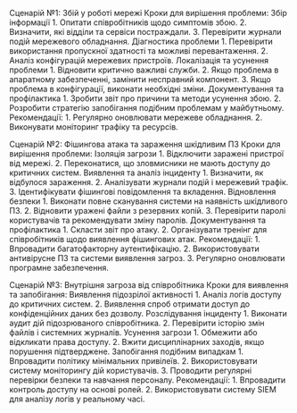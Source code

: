 Сценарій №1: Збій у роботі мережі
	Кроки для вирішення проблеми:
		Збір інформації
			1. Опитати співробітників щодо симптомів збою.
			2. Визначити, які відділи та сервіси постраждали.
			3. Перевірити журнали подій мережевого обладнання.
		Діагностика проблеми
			1. Перевірити використання пропускної здатності та можливі перевантаження.
			2. Аналіз конфігурацій мережевих пристроїв.
		Локалізація та усунення проблеми
			1. Відновити критично важливі служби.
			2. Якщо проблема в апаратному забезпеченні, замінити несправний компонент.
			3. Якщо проблема в конфігурації, виконати необхідні зміни.
		Документування та профілактика
			1. Зробити звіт про причини та методи усунення збою.
			2. Розробити стратегію запобігання подібним проблемам у майбутньому.
	Рекомендації:
		1. Регулярно оновлювати мережеве обладнання.
		2. Виконувати моніторинг трафіку та ресурсів.

Сценарій №2: Фішингова атака та зараження шкідливим ПЗ
	Кроки для вирішення проблеми:
		Ізоляція загрози
			1. Відключити заражені пристрої від мережі.
			2. Переконатися, що зловмисники не мають доступу до критичних систем.
		Виявлення та аналіз інциденту
			1. Визначити, як відбулося зараження.
			2. Аналізувати журнали подій і мережевий трафік.
			3. Ідентифікувати фішингові повідомлення та вкладення.
		Відновлення безпеки
			1. Виконати повне сканування системи на наявність шкідливого ПЗ.
			2. Відновити уражені файли з резервних копій.
			3. Перевірити паролі користувачів та рекомендувати зміну паролів.
		Документування та профілактика
			1. Скласти звіт про атаку.
			2. Організувати тренінг для співробітників щодо виявлення фішингових атак.
	Рекомендації:
		1. Впровадити багатофакторну аутентифікацію.
		2. Використовувати антивірусне ПЗ та системи виявлення загроз.
		3. Регулярно оновлювати програмне забезпечення.

Сценарій №3: Внутрішня загроза від співробітника
	Кроки для виявлення та запобігання:
		Виявлення підозрілої активності
			1. Аналіз логів доступу до критичних систем.
			2. Виявлення спроб отримати доступ до конфіденційних даних без дозволу.
		Розслідування інциденту
			1. Виконати аудит дій підозрюваного співробітника.
			2. Перевірити історію змін файлів і системних журналів.
		Усунення загрози
			1. Обмежити або відкликати права доступу.
			2. Вжити дисциплінарних заходів, якщо порушення підтверджене.
		Запобігання подібним випадкам
			1. Впровадити політику мінімальних привілеїв.
			2. Використовувати систему моніторингу дій користувачів.
			3. Проводити регулярні перевірки безпеки та навчання персоналу.
	Рекомендації:
		1. Впровадити контроль доступу на основі ролей.
		2. Використовувати систему SIEM для аналізу логів у реальному часі.
